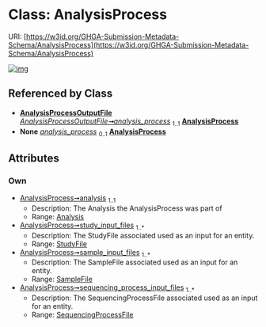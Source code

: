 
# Class: AnalysisProcess




URI: [https://w3id.org/GHGA-Submission-Metadata-Schema/AnalysisProcess](https://w3id.org/GHGA-Submission-Metadata-Schema/AnalysisProcess)


[![img](https://yuml.me/diagram/nofunky;dir:TB/class/[StudyFile],[SequencingProcessFile],[SampleFile],[AnalysisProcessOutputFile],[SequencingProcessFile]<sequencing_process_input_files%201..*-%20[AnalysisProcess],[SampleFile]<sample_input_files%201..*-%20[AnalysisProcess],[StudyFile]<study_input_files%201..*-%20[AnalysisProcess],[Analysis]<analysis%201..1-++[AnalysisProcess],[AnalysisProcessOutputFile]++-%20analysis_process%201..1>[AnalysisProcess],[AnalysisProcessOutputFile]++-%20analysis_process(i)%200..1>[AnalysisProcess],[Analysis])](https://yuml.me/diagram/nofunky;dir:TB/class/[StudyFile],[SequencingProcessFile],[SampleFile],[AnalysisProcessOutputFile],[SequencingProcessFile]<sequencing_process_input_files%201..*-%20[AnalysisProcess],[SampleFile]<sample_input_files%201..*-%20[AnalysisProcess],[StudyFile]<study_input_files%201..*-%20[AnalysisProcess],[Analysis]<analysis%201..1-++[AnalysisProcess],[AnalysisProcessOutputFile]++-%20analysis_process%201..1>[AnalysisProcess],[AnalysisProcessOutputFile]++-%20analysis_process(i)%200..1>[AnalysisProcess],[Analysis])

## Referenced by Class

 *  **[AnalysisProcessOutputFile](AnalysisProcessOutputFile.md)** *[AnalysisProcessOutputFile➞analysis_process](AnalysisProcessOutputFile_analysis_process.md)*  <sub>1..1</sub>  **[AnalysisProcess](AnalysisProcess.md)**
 *  **None** *[analysis_process](analysis_process.md)*  <sub>0..1</sub>  **[AnalysisProcess](AnalysisProcess.md)**

## Attributes


### Own

 * [AnalysisProcess➞analysis](AnalysisProcess_analysis.md)  <sub>1..1</sub>
     * Description: The Analysis the AnalysisProcess was part of
     * Range: [Analysis](Analysis.md)
 * [AnalysisProcess➞study_input_files](AnalysisProcess_study_input_files.md)  <sub>1..\*</sub>
     * Description: The StudyFile associated used as an input for an entity.
     * Range: [StudyFile](StudyFile.md)
 * [AnalysisProcess➞sample_input_files](AnalysisProcess_sample_input_files.md)  <sub>1..\*</sub>
     * Description: The SampleFile associated used as an input for an entity.
     * Range: [SampleFile](SampleFile.md)
 * [AnalysisProcess➞sequencing_process_input_files](AnalysisProcess_sequencing_process_input_files.md)  <sub>1..\*</sub>
     * Description: The SequencingProcessFile associated used as an input for an entity.
     * Range: [SequencingProcessFile](SequencingProcessFile.md)
